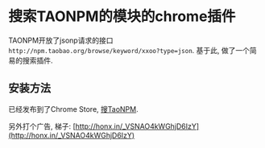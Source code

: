 # 搜索TAONPM的模块的chrome插件

TAONPM开放了jsonp请求的接口`http://npm.taobao.org/browse/keyword/xxoo?type=json`. 基于此, 做了一个简易的搜索插件.

## 安装方法

已经发布到了Chrome Store, [搜TaoNPM](https://chrome.google.com/webstore/detail/%E6%90%9Ctaonpm/bnhpfbbpdkmmhaccfjdhmemfainaiafh?utm_source=chrome-ntp-icon).

另外打个广告, 梯子: [http://honx.in/_VSNAO4kWGhjD6IzY](http://honx.in/_VSNAO4kWGhjD6IzY)
